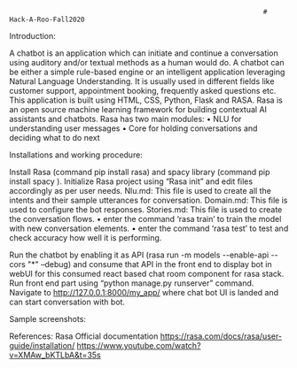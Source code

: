                                                                     # Hack-A-Roo-Fall2020
Introduction:

A chatbot is an application which can initiate and continue a conversation using auditory and/or textual methods as a human would do. A chatbot can be either a simple rule-based engine or an intelligent application leveraging Natural Language Understanding. It is usually used in different fields like customer support, appointment booking, frequently asked questions etc. 
This application is built using HTML, CSS, Python, Flask and RASA. Rasa is an open source machine learning framework for building contextual AI assistants and chatbots. Rasa has two main modules:
•	NLU for understanding user messages 
•	Core for holding conversations and deciding what to do next 

Installations and working procedure:

Install Rasa (command pip install rasa) and spacy library (command pip install spacy ). Initialize Rasa project using “Rasa init” and edit files accordingly as per user needs.
Nlu.md: This file is used to create all the intents and their sample utterances for conversation.
Domain.md: This file is used to configure the bot responses.
Stories.md: This file is used to create the conversation flows.
•	enter the command ‘rasa train’ to train the model with new conversation elements.
•	enter the command ‘rasa test’ to test and check accuracy how well it is performing.

Run the chatbot by enabling it as API (rasa run -m models --enable-api --cors "*" –debug) and consume that API in the front end to display bot in webUI for this consumed react based chat room component for rasa stack. Run front end part using “python manage.py runserver” command.  
Navigate to http://127.0.0.1:8000/my_app/ where chat bot UI is landed and can start conversation with bot.

Sample screenshots:
  
 
 
 
References:
Rasa Official documentation https://rasa.com/docs/rasa/user-guide/installation/
https://www.youtube.com/watch?v=XMAw_bKTLbA&t=35s






